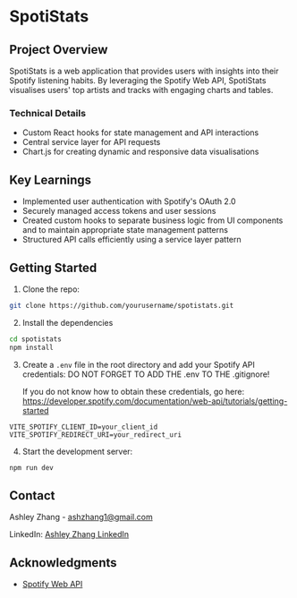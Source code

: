 # SpotiStats

## Project Overview

SpotiStats is a web application that provides users with insights into their Spotify listening habits. By leveraging the Spotify Web API, SpotiStats visualises users' top artists and tracks with engaging charts and tables.

### Technical Details

- Custom React hooks for state management and API interactions
- Central service layer for API requests
- Chart.js for creating dynamic and responsive data visualisations

## Key Learnings

- Implemented user authentication with Spotify's OAuth 2.0
- Securely managed access tokens and user sessions
- Created custom hooks to separate business logic from UI components and to maintain appropriate state management patterns
- Structured API calls efficiently using a service layer pattern

## Getting Started

1. Clone the repo:

```bash
git clone https://github.com/yourusername/spotistats.git
```

2. Install the dependencies

```bash
cd spotistats
npm install
```

3. Create a `.env` file in the root directory and add your Spotify API credentials:
   DO NOT FORGET TO ADD THE .env TO THE .gitignore!

   If you do not know how to obtain these credentials, go here: https://developer.spotify.com/documentation/web-api/tutorials/getting-started

```env
VITE_SPOTIFY_CLIENT_ID=your_client_id
VITE_SPOTIFY_REDIRECT_URI=your_redirect_uri
```

4. Start the development server:

```bash
npm run dev
```

## Contact

Ashley Zhang - [ashzhang1@gmail.com](mailto:ashzhang1@gmail.com)

LinkedIn: [Ashley Zhang LinkedIn](https://www.linkedin.com/in/ashley-zhang1/)

## Acknowledgments

- [Spotify Web API](https://developer.spotify.com/documentation/web-api/)
